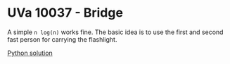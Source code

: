 # UVa 10037 - Bridge

A simple `n log(n)` works fine. The basic idea is to use the first and second fast person for carrying the flashlight.

[Python solution](https://github.com/sjsakib/cs/blob/master/algorithms/the-algorithm-design-manual/programming-challenges/uva10037/uva10037.py)
